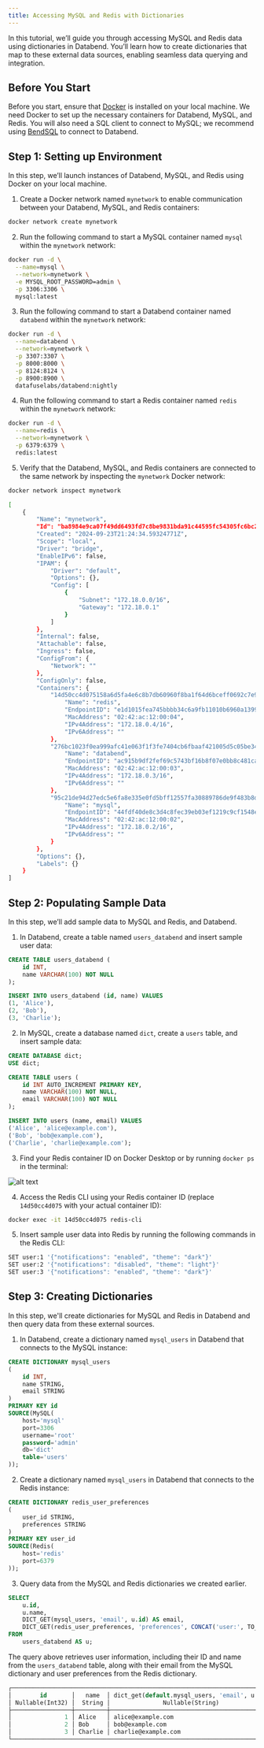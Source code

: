 ```yaml
---
title: Accessing MySQL and Redis with Dictionaries
---
```


In this tutorial, we’ll guide you through accessing MySQL and Redis data using dictionaries in Databend. You’ll learn how to create dictionaries that map to these external data sources, enabling seamless data querying and integration.

## Before You Start

Before you start, ensure that [Docker](https://www.docker.com/) is installed on your local machine. We need Docker to set up the necessary containers for Databend, MySQL, and Redis. You will also need a SQL client to connect to MySQL; we recommend using [BendSQL](/guides/sql-clients/bendsql/) to connect to Databend.

## Step 1: Setting up Environment

In this step, we’ll launch instances of Databend, MySQL, and Redis using Docker on your local machine.

1. Create a Docker network named `mynetwork` to enable communication between your Databend, MySQL, and Redis containers:

```bash
docker network create mynetwork
```

2. Run the following command to start a MySQL container named `mysql` within the `mynetwork` network:

```bash
docker run -d \
  --name=mysql \
  --network=mynetwork \
  -e MYSQL_ROOT_PASSWORD=admin \
  -p 3306:3306 \
  mysql:latest
```

3. Run the following command to start a Databend container named `databend` within the `mynetwork` network:

```bash
docker run -d \
  --name=databend \
  --network=mynetwork \
  -p 3307:3307 \
  -p 8000:8000 \
  -p 8124:8124 \
  -p 8900:8900 \
  datafuselabs/databend:nightly
```

4. Run the following command to start a Redis container named `redis` within the `mynetwork` network:

```bash
docker run -d \
  --name=redis \
  --network=mynetwork \
  -p 6379:6379 \
  redis:latest
```

5. Verify that the Databend, MySQL, and Redis containers are connected to the same network by inspecting the `mynetwork` Docker network:

```bash
docker network inspect mynetwork

[
    {
        "Name": "mynetwork",
        "Id": "ba8984e9ca07f49dd6493fd7c8be9831bda91c44595fc54305fc6bc241a77485",
        "Created": "2024-09-23T21:24:34.59324771Z",
        "Scope": "local",
        "Driver": "bridge",
        "EnableIPv6": false,
        "IPAM": {
            "Driver": "default",
            "Options": {},
            "Config": [
                {
                    "Subnet": "172.18.0.0/16",
                    "Gateway": "172.18.0.1"
                }
            ]
        },
        "Internal": false,
        "Attachable": false,
        "Ingress": false,
        "ConfigFrom": {
            "Network": ""
        },
        "ConfigOnly": false,
        "Containers": {
            "14d50cc4d075158a6d5fa4e6c8b7db60960f8ba1f64d6bceff0692c7e99f37b5": {
                "Name": "redis",
                "EndpointID": "e1d1015fea745bbbb34c6a9fb11010b6960a139914b7cc2c6a20fbca4f3b77d8",
                "MacAddress": "02:42:ac:12:00:04",
                "IPv4Address": "172.18.0.4/16",
                "IPv6Address": ""
            },
            "276bc1023f0ea999afc41e063f1f3fe7404cb6fbaaf421005d5c05be343ce5e5": {
                "Name": "databend",
                "EndpointID": "ac915b9df2fef69c5743bf16b8f07e0bb8c481ca7122b171d63fb9dc2239f873",
                "MacAddress": "02:42:ac:12:00:03",
                "IPv4Address": "172.18.0.3/16",
                "IPv6Address": ""
            },
            "95c21de94d27edc5e6fa8e335e0fd5bff12557fa30889786de9f483b8d111dbc": {
                "Name": "mysql",
                "EndpointID": "44fdf40de8c3d4c8fec39eb03ef1219c9cf1548e9320891694a9758dd0540ce3",
                "MacAddress": "02:42:ac:12:00:02",
                "IPv4Address": "172.18.0.2/16",
                "IPv6Address": ""
            }
        },
        "Options": {},
        "Labels": {}
    }
]
```

## Step 2: Populating Sample Data

In this step, we’ll add sample data to MySQL and Redis, and Databend.

1. In Databend, create a table named `users_databend` and insert sample user data:

```sql
CREATE TABLE users_databend (
    id INT,
    name VARCHAR(100) NOT NULL
);

INSERT INTO users_databend (id, name) VALUES
(1, 'Alice'),
(2, 'Bob'),
(3, 'Charlie');
```

2. In MySQL, create a database named `dict`, create a `users` table, and insert sample data:

```sql
CREATE DATABASE dict;
USE dict;

CREATE TABLE users (
    id INT AUTO_INCREMENT PRIMARY KEY,
    name VARCHAR(100) NOT NULL,
    email VARCHAR(100) NOT NULL
);

INSERT INTO users (name, email) VALUES
('Alice', 'alice@example.com'),
('Bob', 'bob@example.com'),
('Charlie', 'charlie@example.com');
```

3. Find your Redis container ID on Docker Desktop or by running `docker ps` in the terminal:

![alt text](../../../../static/img/documents/tutorials/redis-container-id.png)

4. Access the Redis CLI using your Redis container ID (replace `14d50cc4d075` with your actual container ID):

```bash
docker exec -it 14d50cc4d075 redis-cli
```

5. Insert sample user data into Redis by running the following commands in the Redis CLI:

```bash
SET user:1 '{"notifications": "enabled", "theme": "dark"}'
SET user:2 '{"notifications": "disabled", "theme": "light"}'
SET user:3 '{"notifications": "enabled", "theme": "dark"}'
```

## Step 3: Creating Dictionaries

In this step, we'll create dictionaries for MySQL and Redis in Databend and then query data from these external sources.

1. In Databend, create a dictionary named `mysql_users` in Databend that connects to the MySQL instance:

```sql
CREATE DICTIONARY mysql_users
(
    id INT,
    name STRING,
    email STRING
)
PRIMARY KEY id
SOURCE(MySQL(
    host='mysql'
    port=3306
    username='root'
    password='admin'
    db='dict'
    table='users'
));
```

2. Create a dictionary named `mysql_users` in Databend that connects to the Redis instance:

```sql
CREATE DICTIONARY redis_user_preferences
(
    user_id STRING,
    preferences STRING
)
PRIMARY KEY user_id
SOURCE(Redis(
    host='redis'
    port=6379
));
```

3. Query data from the MySQL and Redis dictionaries we created earlier. 

```sql
SELECT 
    u.id,
    u.name,
    DICT_GET(mysql_users, 'email', u.id) AS email,
    DICT_GET(redis_user_preferences, 'preferences', CONCAT('user:', TO_STRING(u.id))) AS user_preferences
FROM 
    users_databend AS u;
```

The query above retrieves user information, including their ID and name from the `users_databend` table, along with their email from the MySQL dictionary and user preferences from the Redis dictionary.

```sql title='Result:'
┌──────────────────────────────────────────────────────────────────────────────────────────────────────────────────────────────────────────────────────────────────────┐
│        id       │   name  │ dict_get(default.mysql_users, 'email', u.id) │ dict_get(default.redis_user_preferences, 'preferences', CONCAT('user:', TO_STRING(u.id))) │
│ Nullable(Int32) │  String │               Nullable(String)               │                                      Nullable(String)                                     │
├─────────────────┼─────────┼──────────────────────────────────────────────┼───────────────────────────────────────────────────────────────────────────────────────────┤
│               1 │ Alice   │ alice@example.com                            │ {"notifications": "enabled", "theme": "dark"}                                             │
│               2 │ Bob     │ bob@example.com                              │ {"notifications": "disabled", "theme": "light"}                                           │
│               3 │ Charlie │ charlie@example.com                          │ {"notifications": "enabled", "theme": "dark"}                                             │
└──────────────────────────────────────────────────────────────────────────────────────────────────────────────────────────────────────────────────────────────────────┘
```